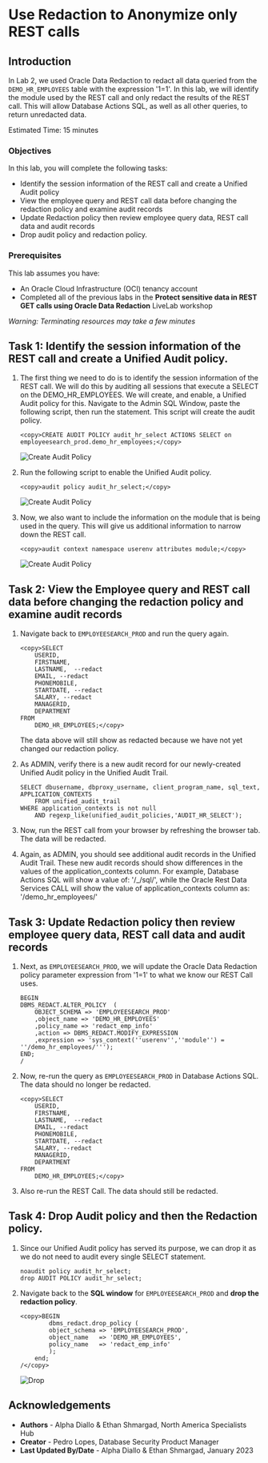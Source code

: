 # Use Redaction to Anonymize only REST calls

## Introduction

In Lab 2, we used Oracle Data Redaction to redact all data queried from the `DEMO_HR_EMPLOYEES` table with the expression '1=1'. In this lab, we will identify the module used by the REST call and only redact the results of the REST call. This will allow Database Actions SQL, as well as all other queries, to return unredacted data.

Estimated Time: 15 minutes

### Objectives

In this lab, you will complete the following tasks:

- Identify the session information of the REST call and create a Unified Audit policy
- View the employee query and REST call data before changing the redaction policy and examine audit records
- Update Redaction policy then review employee query data, REST call data and audit records
- Drop audit policy and redaction policy.

### Prerequisites

This lab assumes you have:
- An Oracle Cloud Infrastructure (OCI) tenancy account
- Completed all of the previous labs in the **Protect sensitive data in REST GET calls using Oracle Data Redaction** LiveLab workshop

*Warning: Terminating resources may take a few minutes*

## Task 1: Identify the session information of the REST call and create a Unified Audit policy.

1. The first thing we need to do is to identify the session information of the REST call. We will do this by auditing all sessions that execute a SELECT on the DEMO_HR_EMPLOYEES. We will create, and enable, a Unified Audit policy for this. Navigate to the Admin SQL Window, paste the following script, then run the statement. This script will create the audit policy.

    ```
    <copy>CREATE AUDIT POLICY audit_hr_select ACTIONS SELECT on employeesearch_prod.demo_hr_employees;</copy>   
    ```
    
    ![Create Audit Policy](images/create-audit-policy.png)

2. Run the following script to enable the Unified Audit policy.

    ```
    <copy>audit policy audit_hr_select;</copy>   
    ```
    
    ![Create Audit Policy](images/enable-audit-policy.png)
3. Now, we also want to include the information on the module that is being used in the query. This will give us additional information to narrow down the REST call.

    ```
    <copy>audit context namespace userenv attributes module;</copy>   
    ```
    
    ![Create Audit Policy](images/audit-context.png)

## Task 2: View the Employee query and REST call data before changing the redaction policy and examine audit records

1. Navigate back to `EMPLOYEESEARCH_PROD` and run the query again.
    ```
    <copy>SELECT
        USERID,
        FIRSTNAME,   
        LASTNAME,  --redact
        EMAIL, --redact
        PHONEMOBILE,
        STARTDATE, --redact
        SALARY, --redact
        MANAGERID,
        DEPARTMENT
    FROM
        DEMO_HR_EMPLOYEES;</copy>   
    ```
    The data above will still show as redacted because we have not yet changed our redaction policy.

2. As ADMIN, verify there is a new audit record for our newly-created Unified Audit policy in the Unified Audit Trail.
    ```
    SELECT dbusername, dbproxy_username, client_program_name, sql_text, APPLICATION_CONTEXTS
        FROM unified_audit_trail
    WHERE application_contexts is not null
        AND regexp_like(unified_audit_policies,'AUDIT_HR_SELECT');  
    ```

3. Now, run the REST call from your browser by refreshing the browser tab. The data will be redacted.

4. Again, as ADMIN, you should see additional audit records in the Unified Audit Trail. These new audit records should show differences in the values of the application_contexts column.  For example, Database Actions SQL will show a value of: '/_/sql/', while the Oracle Rest Data Services CALL will show the value of application_contexts column as:
'/demo_hr_employees/'

## Task 3: Update Redaction policy then review employee query data, REST call data and audit records
1. Next, as `EMPLOYEESEARCH_PROD`, we will update the Oracle Data Redaction policy parameter expression from '1=1' to what we know our REST Call uses.
    ```
    BEGIN
    DBMS_REDACT.ALTER_POLICY  (
        OBJECT_SCHEMA => 'EMPLOYEESEARCH_PROD'
        ,object_name => 'DEMO_HR_EMPLOYEES'
        ,policy_name => 'redact_emp_info'
        ,action => DBMS_REDACT.MODIFY_EXPRESSION
        ,expression => 'sys_context(''userenv'',''module'') = ''/demo_hr_employees/''');
    END;
    /
    ```
2. Now, re-run the query as `EMPLOYEESEARCH_PROD` in Database Actions SQL.  The data should no longer be redacted.
    ```
    <copy>SELECT
        USERID,
        FIRSTNAME,   
        LASTNAME,  --redact
        EMAIL, --redact
        PHONEMOBILE,
        STARTDATE, --redact
        SALARY, --redact
        MANAGERID,
        DEPARTMENT
    FROM
        DEMO_HR_EMPLOYEES;</copy>   
    ```
3. Also re-run the REST Call. The data should still be redacted.

## Task 4: Drop Audit policy and then the Redaction policy.
1. Since our Unified Audit policy has served its purpose, we can drop it as we do not need to audit every single SELECT statement.
    ```
    noaudit policy audit_hr_select;
    drop AUDIT POLICY audit_hr_select;  
    ```
2. Navigate back to the **SQL window** for `EMPLOYEESEARCH_PROD` and **drop the redaction policy**.
    
    ```
    <copy>BEGIN
            dbms_redact.drop_policy (
            object_schema => 'EMPLOYEESEARCH_PROD',
            object_name   => 'DEMO_HR_EMPLOYEES',
            policy_name   => 'redact_emp_info'
            );
        end;
    /</copy>   
    ```
    ![Drop](images/drop.png)

## Acknowledgements

- **Authors** - Alpha Diallo & Ethan Shmargad, North America Specialists Hub
- **Creator** - Pedro Lopes, Database Security Product Manager
- **Last Updated By/Date** - Alpha Diallo & Ethan Shmargad, January 2023
